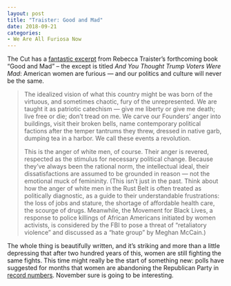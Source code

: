 ```yaml
---
layout: post
title: "Traister: Good and Mad"
date: 2018-09-21
categories: 
- We Are All Furiosa Now
---
```


The Cut has a [fantastic excerpt][1] from Rebecca Traister’s forthcoming book “Good and Mad” – the except is titled *And You Thought Trump Voters Were Mad*: American women are furious — and our politics and culture will never be the same.

> The idealized vision of what this country might be was born of the virtuous, and sometimes chaotic, fury of the unrepresented. We are taught it as patriotic catechism — give me liberty or give me death; live free or die; don’t tread on me. We carve our Founders’ anger into buildings, visit their broken bells, name contemporary political factions after the temper tantrums they threw, dressed in native garb, dumping tea in a harbor. We call these events a revolution.
> 
> This is the anger of white men, of course. Their anger is revered, respected as the stimulus for necessary political change. Because they’ve always been the rational norm, the intellectual ideal, their dissatisfactions are assumed to be grounded in reason — not the emotional muck of femininity. (This isn’t just in the past. Think about how the anger of white men in the Rust Belt is often treated as politically diagnostic, as a guide to their understandable frustrations: the loss of jobs and stature, the shortage of affordable health care, the scourge of drugs. Meanwhile, the Movement for Black Lives, a response to police killings of African Americans initiated by women activists, is considered by the FBI to pose a threat of “retaliatory violence” and discussed as a “hate group” by Meghan McCain.)

The whole thing is beautifully written, and it’s striking and more than a little depressing that after two hundred years of this, women are still fighting the same fights. This time might really be the start of something new: polls have suggested for months that women are abandoning the Republican Party in [record numbers][2]. November sure is going to be interesting.

[1]:	https://www.thecut.com/2018/09/rebecca-traister-good-and-mad-book-excerpt.html
[2]:	https://fivethirtyeight.com/features/the-gender-gap-among-midterm-voters-looks-huge-maybe-even-record-breaking/